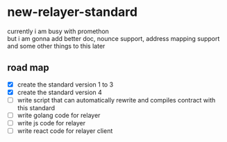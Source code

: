 # new-relayer-standard
currently i am busy with promethon<br>
but i am gonna add better doc, nounce support, address mapping support and some other things to this later
 ## road map
 - [x] create the standard version 1 to 3
 - [x] create the standard version 4
 - [ ] write script that can automatically rewrite and compiles contract with this standard
 - [ ] write golang code for relayer
 - [ ] write js code for relayer
 - [ ] write react code for relayer client

